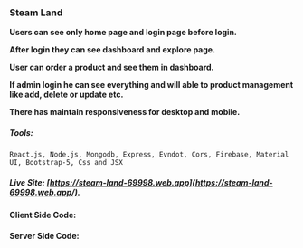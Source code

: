 ### Steam Land

**Users can see only home page and login page before login.**

**After login they can see dashboard and explore page.**

**User can order a product and see them in dashboard.**

**If admin login he can see everything and will able to product management like add, delete or update etc.**

**There has maintain responsiveness for desktop and mobile.**


##### Tools:
```
React.js, Node.js, Mongodb, Express, Evndot, Cors, Firebase, Material UI, Bootstrap-5, Css and JSX
```


##### Live Site: [https://steam-land-69998.web.app](https://steam-land-69998.web.app/).

#### Client Side Code:
#### Server Side Code:

